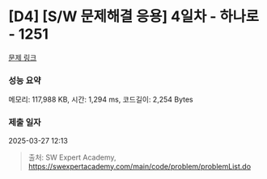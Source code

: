# [D4] [S/W 문제해결 응용] 4일차 - 하나로 - 1251 

[문제 링크](https://swexpertacademy.com/main/code/problem/problemDetail.do?contestProbId=AV15StKqAQkCFAYD) 

### 성능 요약

메모리: 117,988 KB, 시간: 1,294 ms, 코드길이: 2,254 Bytes

### 제출 일자

2025-03-27 12:13



> 출처: SW Expert Academy, https://swexpertacademy.com/main/code/problem/problemList.do